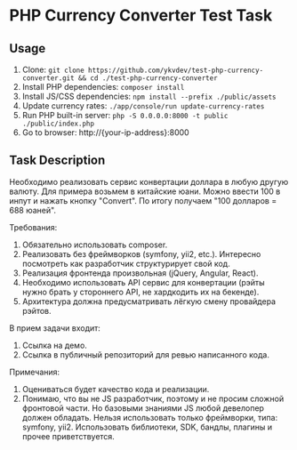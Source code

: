 # PHP Currency Converter Test Task

## Usage

1. Clone: `git clone https://github.com/ykvdev/test-php-currency-converter.git && cd ./test-php-currency-converter`
1. Install PHP dependencies: `composer install`
1. Install JS/CSS dependencies: `npm install --prefix ./public/assets`
1. Update currency rates: `./app/console/run update-currency-rates`
1. Run PHP built-in server: `php -S 0.0.0.0:8000 -t public ./public/index.php`
1. Go to browser: http://{your-ip-address}:8000

## Task Description

Необходимо реализовать сервис конвертации доллара в любую другую валюту. Для примера возьмем в китайские юани. 
Можно ввести 100 в инпут и нажать кнопку "Convert". По итогу получаем "100 долларов = 688 юаней".

Требования:

1. Обязательно использовать composer.
1. Реализовать без фреймворков (symfony, yii2, etc.). Интересно посмотреть как разработчик структурирует свой код.
1. Реализация фронтенда произвольная (jQuery, Angular, React).
1. Необходимо использовать API сервис для конвертации (рэйты нужно брать у стороннего API, не хардкодить их на бекенде).
1. Архитектура должна предусматривать лёгкую смену провайдера рэйтов.

В прием задачи входит:

1. Ссылка на демо.
1. Ссылка в публичный репозиторий для ревью написанного кода.

Примечания:

1. Оцениваться будет качество кода и реализации.
1. Понимаю, что вы не JS разработчик, поэтому и не просим сложной фронтовой части. 
Но базовыми знаниями JS любой девелопер должен обладать.
Нельзя использовать только фреймворки, типа: symfony, yii2. Использовать библиотеки, SDK, 
бандлы, плагины и прочее приветствуется.